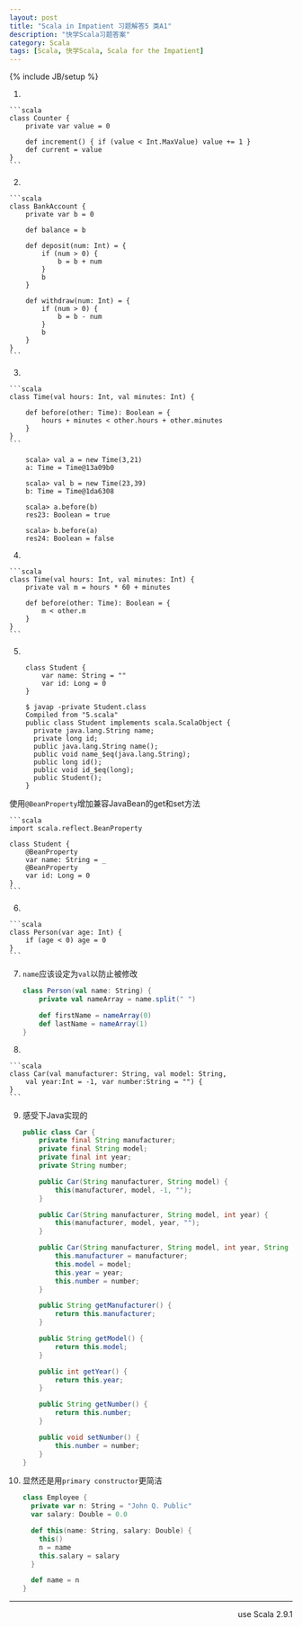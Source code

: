 ```yaml
---
layout: post
title: "Scala in Impatient 习题解答5 类A1"
description: "快学Scala习题答案"
category: Scala
tags: [Scala, 快学Scala, Scala for the Impatient]
---
```

{% include JB/setup %}

1. 

    ```scala
    class Counter {
        private var value = 0

        def increment() { if (value < Int.MaxValue) value += 1 }
        def current = value
    }
    ```

2. 

    ```scala
    class BankAccount {
        private var b = 0

        def balance = b 

        def deposit(num: Int) = {
            if (num > 0) {
                b = b + num
            }
            b
        }

        def withdraw(num: Int) = {
            if (num > 0) {
                b = b - num
            }
            b
        }
    }
    ```

3. 

    ```scala
    class Time(val hours: Int, val minutes: Int) {

        def before(other: Time): Boolean = {
            hours + minutes < other.hours + other.minutes
        }
    }
    ```

        scala> val a = new Time(3,21)
        a: Time = Time@13a09b0

        scala> val b = new Time(23,39)
        b: Time = Time@1da6308

        scala> a.before(b)
        res23: Boolean = true

        scala> b.before(a)
        res24: Boolean = false

4. 

    ```scala
    class Time(val hours: Int, val minutes: Int) {
        private val m = hours * 60 + minutes

        def before(other: Time): Boolean = {
            m < other.m
        }
    }
    ```

5. 

        class Student {
            var name: String = ""
            var id: Long = 0
        }

        $ javap -private Student.class 
        Compiled from "5.scala"
        public class Student implements scala.ScalaObject {
          private java.lang.String name;
          private long id;
          public java.lang.String name();
          public void name_$eq(java.lang.String);
          public long id();
          public void id_$eq(long);
          public Student();
        }

  使用`@BeanProperty`增加兼容JavaBean的get和set方法

    ```scala
    import scala.reflect.BeanProperty

    class Student {
        @BeanProperty
        var name: String = _
        @BeanProperty
        var id: Long = 0
    }
    ```

6. 

    ```scala
    class Person(var age: Int) {
        if (age < 0) age = 0
    }
    ```

7. `name`应该设定为`val`以防止被修改

    ```scala
    class Person(val name: String) {
        private val nameArray = name.split(" ")

        def firstName = nameArray(0)
        def lastName = nameArray(1)
    }
    ```

8. 

    ```scala
    class Car(val manufacturer: String, val model: String,
        val year:Int = -1, var number:String = "") {
    }
    ```

9. 感受下Java实现的

    ```java
    public class Car { 
        private final String manufacturer;
        private final String model;
        private final int year;
        private String number;

        public Car(String manufacturer, String model) {
            this(manufacturer, model, -1, "");
        }

        public Car(String manufacturer, String model, int year) {
            this(manufacturer, model, year, "");
        }

        public Car(String manufacturer, String model, int year, String number) {
            this.manufacturer = manufacturer;
            this.model = model;
            this.year = year;
            this.number = number;
        }

        public String getManufacturer() {
            return this.manufacturer;
        }

        public String getModel() {
            return this.model;
        }

        public int getYear() {
            return this.year;
        }

        public String getNumber() {
            return this.number;
        }

        public void setNumber() {
            this.number = number;
        }
    }
    ```

10. 显然还是用`primary constructor`更简洁

    ```scala
    class Employee {
      private var n: String = "John Q. Public"
      var salary: Double = 0.0

      def this(name: String, salary: Double) {
        this()
        n = name
        this.salary = salary
      }

      def name = n
    }
    ```

----
<div align="right">use Scala 2.9.1</div>
